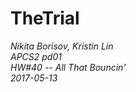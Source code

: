 # TheTrial

*Nikita Borisov, Kristin Lin*       
*APCS2 pd01*    
*HW#40 -- All That Bouncin'*      
*2017-05-13*       

